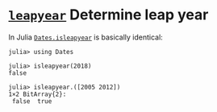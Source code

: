 # [`leapyear`](https://www.mathworks.com/help/aerotbx/ug/leapyear.html) Determine leap year

In Julia [`Dates.isleapyear`](https://docs.julialang.org/en/latest/stdlib/Dates/#Query-Functions-1) is basically identical:

```
julia> using Dates

julia> isleapyear(2018)
false

julia> isleapyear.([2005 2012])
1×2 BitArray{2}:
 false  true
```